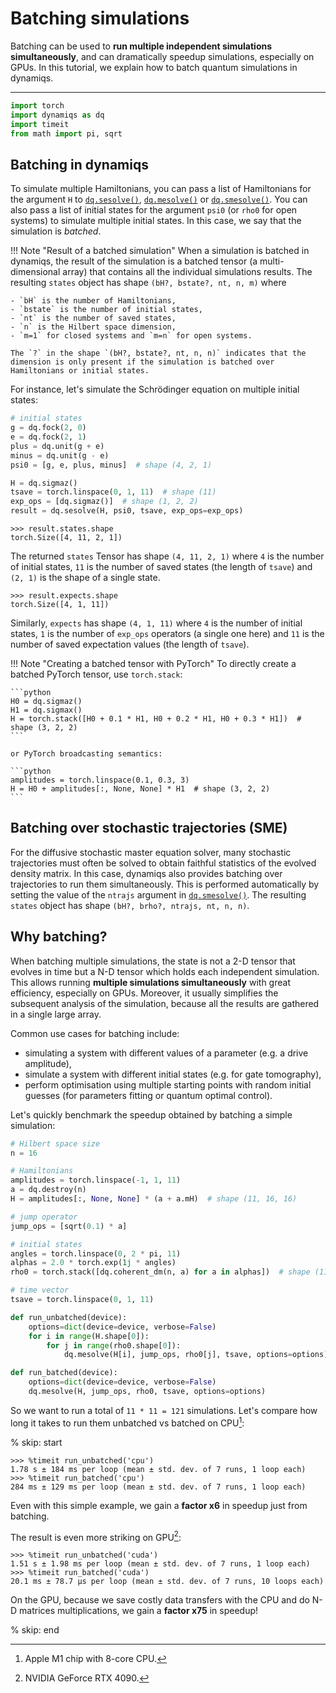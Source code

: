 # Batching simulations

Batching can be used to **run multiple independent simulations simultaneously**, and can dramatically speedup simulations, especially on GPUs. In this tutorial, we explain how to batch quantum simulations in dynamiqs.

***

```python
import torch
import dynamiqs as dq
import timeit
from math import pi, sqrt
```

## Batching in dynamiqs

To simulate multiple Hamiltonians, you can pass a list of Hamiltonians for the argument `H` to [`dq.sesolve()`](../python_api/solvers/sesolve.md), [`dq.mesolve()`](../python_api/solvers/mesolve.md) or [`dq.smesolve()`](../python_api/solvers/smesolve.md). You can also pass a list of initial states for the argument `psi0` (or `rho0` for open systems) to simulate multiple initial states. In this case, we say that the simulation is *batched*.

!!! Note "Result of a batched simulation"
    When a simulation is batched in dynamiqs, the result of the simulation is a batched tensor (a multi-dimensional array) that contains all the individual simulations results. The resulting `states` object has shape `(bH?, bstate?, nt, n, m)` where

    - `bH` is the number of Hamiltonians,
    - `bstate` is the number of initial states,
    - `nt` is the number of saved states,
    - `n` is the Hilbert space dimension,
    - `m=1` for closed systems and `m=n` for open systems.

    The `?` in the shape `(bH?, bstate?, nt, n, n)` indicates that the dimension is only present if the simulation is batched over Hamiltonians or initial states.

For instance, let's simulate the Schrödinger equation on multiple initial states:

```python
# initial states
g = dq.fock(2, 0)
e = dq.fock(2, 1)
plus = dq.unit(g + e)
minus = dq.unit(g - e)
psi0 = [g, e, plus, minus]  # shape (4, 2, 1)

H = dq.sigmaz()
tsave = torch.linspace(0, 1, 11)  # shape (11)
exp_ops = [dq.sigmaz()]  # shape (1, 2, 2)
result = dq.sesolve(H, psi0, tsave, exp_ops=exp_ops)
```

```pycon
>>> result.states.shape
torch.Size([4, 11, 2, 1])
```

The returned `states` Tensor has shape `(4, 11, 2, 1)` where `4` is the number of initial states, `11` is the number of saved states (the length of `tsave`) and `(2, 1)` is the shape of a single state.

```pycon
>>> result.expects.shape
torch.Size([4, 1, 11])
```

Similarly, `expects` has shape `(4, 1, 11)` where `4` is the number of initial states, `1` is the number of `exp_ops` operators (a single one here) and `11` is the number of saved expectation values (the length of `tsave`).

!!! Note "Creating a batched tensor with PyTorch"
    To directly create a batched PyTorch tensor, use `torch.stack`:

    ```python
    H0 = dq.sigmaz()
    H1 = dq.sigmax()
    H = torch.stack([H0 + 0.1 * H1, H0 + 0.2 * H1, H0 + 0.3 * H1])  # shape (3, 2, 2)
    ```

    or PyTorch broadcasting semantics:

    ```python
    amplitudes = torch.linspace(0.1, 0.3, 3)
    H = H0 + amplitudes[:, None, None] * H1  # shape (3, 2, 2)
    ```

## Batching over stochastic trajectories (SME)

For the diffusive stochastic master equation solver, many stochastic trajectories must often be solved to obtain faithful statistics of the evolved density matrix. In this case, dynamiqs also provides batching over trajectories to run them simultaneously. This is performed automatically by setting the value of the `ntrajs` argument in [`dq.smesolve()`](../python_api/solvers/smesolve.md). The resulting `states` object has shape `(bH?, brho?, ntrajs, nt, n, n)`.

## Why batching?

When batching multiple simulations, the state is not a 2-D tensor that evolves in time but a N-D tensor which holds each independent simulation. This allows running **multiple simulations simultaneously** with great efficiency, especially on GPUs. Moreover, it usually simplifies the subsequent analysis of the simulation, because all the results are gathered in a single large array.

Common use cases for batching include:

- simulating a system with different values of a parameter (e.g. a drive amplitude),
- simulate a system with different initial states (e.g. for gate tomography),
- perform optimisation using multiple starting points with random initial guesses (for parameters fitting or quantum optimal control).

Let's quickly benchmark the speedup obtained by batching a simple simulation:

```python
# Hilbert space size
n = 16

# Hamiltonians
amplitudes = torch.linspace(-1, 1, 11)
a = dq.destroy(n)
H = amplitudes[:, None, None] * (a + a.mH)  # shape (11, 16, 16)

# jump operator
jump_ops = [sqrt(0.1) * a]

# initial states
angles = torch.linspace(0, 2 * pi, 11)
alphas = 2.0 * torch.exp(1j * angles)
rho0 = torch.stack([dq.coherent_dm(n, a) for a in alphas])  # shape (11, 16, 16)

# time vector
tsave = torch.linspace(0, 1, 11)

def run_unbatched(device):
    options=dict(device=device, verbose=False)
    for i in range(H.shape[0]):
        for j in range(rho0.shape[0]):
            dq.mesolve(H[i], jump_ops, rho0[j], tsave, options=options)

def run_batched(device):
    options=dict(device=device, verbose=False)
    dq.mesolve(H, jump_ops, rho0, tsave, options=options)
```

So we want to run a total of `11 * 11 = 121` simulations. Let's compare how long it takes to run them unbatched vs batched on CPU[^1]:
[^1]: Apple M1 chip with 8-core CPU.

% skip: start

```pycon
>>> %timeit run_unbatched('cpu')
1.78 s ± 184 ms per loop (mean ± std. dev. of 7 runs, 1 loop each)
>>> %timeit run_batched('cpu')
284 ms ± 129 ms per loop (mean ± std. dev. of 7 runs, 1 loop each)
```

Even with this simple example, we gain a **factor x6** in speedup just from batching.

The result is even more striking on GPU[^2]:
[^2]: NVIDIA GeForce RTX 4090.

```pycon
>>> %timeit run_unbatched('cuda')
1.51 s ± 1.98 ms per loop (mean ± std. dev. of 7 runs, 1 loop each)
>>> %timeit run_batched('cuda')
20.1 ms ± 78.7 µs per loop (mean ± std. dev. of 7 runs, 10 loops each)
```

On the GPU, because we save costly data transfers with the CPU and do N-D matrices multiplications, we gain a **factor x75** in speedup!

% skip: end
